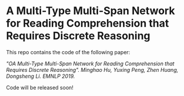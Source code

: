# A Multi-Type Multi-Span Network for Reading Comprehension that Requires Discrete Reasoning

This repo contains the code of the following paper:

<i> "OA Multi-Type Multi-Span Network for Reading Comprehension that Requires Discrete Reasoning". Minghao Hu, Yuxing Peng, Zhen Huang, Dongsheng Li. EMNLP 2019.</i>

Code will be released soon!
